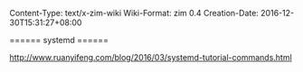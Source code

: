Content-Type: text/x-zim-wiki
Wiki-Format: zim 0.4
Creation-Date: 2016-12-30T15:31:27+08:00

====== systemd ======

http://www.ruanyifeng.com/blog/2016/03/systemd-tutorial-commands.html
